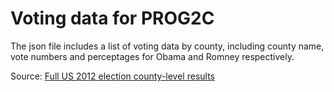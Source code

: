 # Voting data for PROG2C

The json file includes a list of voting data by county, including county name,
vote numbers and perceptages for Obama and Romney respectively.

Source: [Full US 2012 election county-level
results](http://www.theguardian.com/news/datablog/2012/nov/07/us-2012-election-county-results-download#data)
